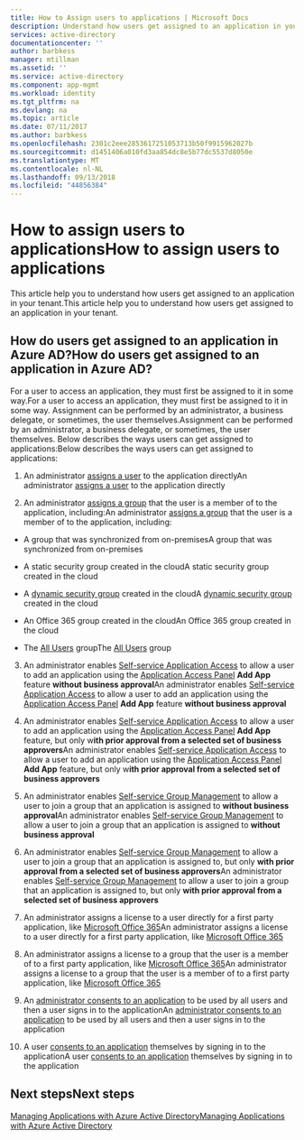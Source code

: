```yaml
---
title: How to Assign users to applications | Microsoft Docs
description: Understand how users get assigned to an application in your tenant
services: active-directory
documentationcenter: ''
author: barbkess
manager: mtillman
ms.assetid: ''
ms.service: active-directory
ms.component: app-mgmt
ms.workload: identity
ms.tgt_pltfrm: na
ms.devlang: na
ms.topic: article
ms.date: 07/11/2017
ms.author: barbkess
ms.openlocfilehash: 2301c2eee2853617251053713b50f9915962027b
ms.sourcegitcommit: d1451406a010fd3aa854dc8e5b77dc5537d8050e
ms.translationtype: MT
ms.contentlocale: nl-NL
ms.lasthandoff: 09/13/2018
ms.locfileid: "44856384"
---
```

# <a name="how-to-assign-users-to-applications"></a><span data-ttu-id="32f68-103">How to assign users to applications</span><span class="sxs-lookup"><span data-stu-id="32f68-103">How to assign users to applications</span></span>

<span data-ttu-id="32f68-104">This article help you to understand how users get assigned to an application in your tenant.</span><span class="sxs-lookup"><span data-stu-id="32f68-104">This article help you to understand how users get assigned to an application in your tenant.</span></span>

## <a name="how-do-users-get-assigned-to-an-application-in-azure-ad"></a><span data-ttu-id="32f68-105">How do users get assigned to an application in Azure AD?</span><span class="sxs-lookup"><span data-stu-id="32f68-105">How do users get assigned to an application in Azure AD?</span></span>

<span data-ttu-id="32f68-106">For a user to access an application, they must first be assigned to it in some way.</span><span class="sxs-lookup"><span data-stu-id="32f68-106">For a user to access an application, they must first be assigned to it in some way.</span></span> <span data-ttu-id="32f68-107">Assignment can be performed by an administrator, a business delegate, or sometimes, the user themselves.</span><span class="sxs-lookup"><span data-stu-id="32f68-107">Assignment can be performed by an administrator, a business delegate, or sometimes, the user themselves.</span></span> <span data-ttu-id="32f68-108">Below describes the ways users can get assigned to applications:</span><span class="sxs-lookup"><span data-stu-id="32f68-108">Below describes the ways users can get assigned to applications:</span></span>

1.  <span data-ttu-id="32f68-109">An administrator [assigns a user](https://docs.microsoft.com/azure/active-directory/active-directory-coreapps-assign-user-azure-portal) to the application directly</span><span class="sxs-lookup"><span data-stu-id="32f68-109">An administrator [assigns a user](https://docs.microsoft.com/azure/active-directory/active-directory-coreapps-assign-user-azure-portal) to the application directly</span></span>

2.  <span data-ttu-id="32f68-110">An administrator [assigns a group](https://docs.microsoft.com/azure/active-directory/active-directory-coreapps-assign-user-azure-portal) that the user is a member of to the application, including:</span><span class="sxs-lookup"><span data-stu-id="32f68-110">An administrator [assigns a group](https://docs.microsoft.com/azure/active-directory/active-directory-coreapps-assign-user-azure-portal) that the user is a member of to the application, including:</span></span>

  * <span data-ttu-id="32f68-111">A group that was synchronized from on-premises</span><span class="sxs-lookup"><span data-stu-id="32f68-111">A group that was synchronized from on-premises</span></span>

  * <span data-ttu-id="32f68-112">A static security group created in the cloud</span><span class="sxs-lookup"><span data-stu-id="32f68-112">A static security group created in the cloud</span></span>

  * <span data-ttu-id="32f68-113">A [dynamic security group](https://docs.microsoft.com/azure/active-directory/active-directory-groups-dynamic-membership-azure-portal) created in the cloud</span><span class="sxs-lookup"><span data-stu-id="32f68-113">A [dynamic security group](https://docs.microsoft.com/azure/active-directory/active-directory-groups-dynamic-membership-azure-portal) created in the cloud</span></span>

  * <span data-ttu-id="32f68-114">An Office 365 group created in the cloud</span><span class="sxs-lookup"><span data-stu-id="32f68-114">An Office 365 group created in the cloud</span></span>

  * <span data-ttu-id="32f68-115">The [All Users](https://docs.microsoft.com/azure/active-directory/active-directory-accessmanagement-dedicated-groups) group</span><span class="sxs-lookup"><span data-stu-id="32f68-115">The [All Users](https://docs.microsoft.com/azure/active-directory/active-directory-accessmanagement-dedicated-groups) group</span></span>

3.  <span data-ttu-id="32f68-116">An administrator enables [Self-service Application Access](https://docs.microsoft.com/azure/active-directory/active-directory-self-service-application-access) to allow a user to add an application using the [Application Access Panel](https://docs.microsoft.com/azure/active-directory/active-directory-saas-access-panel-introduction) **Add App** feature **without business approval**</span><span class="sxs-lookup"><span data-stu-id="32f68-116">An administrator enables [Self-service Application Access](https://docs.microsoft.com/azure/active-directory/active-directory-self-service-application-access) to allow a user to add an application using the [Application Access Panel](https://docs.microsoft.com/azure/active-directory/active-directory-saas-access-panel-introduction) **Add App** feature **without business approval**</span></span>

4.  <span data-ttu-id="32f68-117">An administrator enables [Self-service Application Access](https://docs.microsoft.com/azure/active-directory/active-directory-self-service-application-access) to allow a user to add an application using the [Application Access Panel](https://docs.microsoft.com/azure/active-directory/active-directory-saas-access-panel-introduction) **Add App** feature, but only w**ith prior approval from a selected set of business approvers**</span><span class="sxs-lookup"><span data-stu-id="32f68-117">An administrator enables [Self-service Application Access](https://docs.microsoft.com/azure/active-directory/active-directory-self-service-application-access) to allow a user to add an application using the [Application Access Panel](https://docs.microsoft.com/azure/active-directory/active-directory-saas-access-panel-introduction) **Add App** feature, but only w**ith prior approval from a selected set of business approvers**</span></span>

5.  <span data-ttu-id="32f68-118">An administrator enables [Self-service Group Management](https://docs.microsoft.com/azure/active-directory/active-directory-accessmanagement-self-service-group-management) to allow a user to join a group that an application is assigned to **without business approval**</span><span class="sxs-lookup"><span data-stu-id="32f68-118">An administrator enables [Self-service Group Management](https://docs.microsoft.com/azure/active-directory/active-directory-accessmanagement-self-service-group-management) to allow a user to join a group that an application is assigned to **without business approval**</span></span>

6.  <span data-ttu-id="32f68-119">An administrator enables [Self-service Group Management](https://docs.microsoft.com/azure/active-directory/active-directory-accessmanagement-self-service-group-management) to allow a user to join a group that an application is assigned to, but only **with prior approval from a selected set of business approvers**</span><span class="sxs-lookup"><span data-stu-id="32f68-119">An administrator enables [Self-service Group Management](https://docs.microsoft.com/azure/active-directory/active-directory-accessmanagement-self-service-group-management) to allow a user to join a group that an application is assigned to, but only **with prior approval from a selected set of business approvers**</span></span>

7.  <span data-ttu-id="32f68-120">An administrator assigns a license to a user directly for a first party application, like [Microsoft Office 365](http://products.office.com/)</span><span class="sxs-lookup"><span data-stu-id="32f68-120">An administrator assigns a license to a user directly for a first party application, like [Microsoft Office 365](http://products.office.com/)</span></span>

8.  <span data-ttu-id="32f68-121">An administrator assigns a license to a group that the user is a member of to a first party application, like [Microsoft Office 365](http://products.office.com/)</span><span class="sxs-lookup"><span data-stu-id="32f68-121">An administrator assigns a license to a group that the user is a member of to a first party application, like [Microsoft Office 365](http://products.office.com/)</span></span>

9.  <span data-ttu-id="32f68-122">An [administrator consents to an application](https://docs.microsoft.com/azure/active-directory/develop/active-directory-devhowto-multi-tenant-overview#understanding-user-and-admin-consent) to be used by all users and then a user signs in to the application</span><span class="sxs-lookup"><span data-stu-id="32f68-122">An [administrator consents to an application](https://docs.microsoft.com/azure/active-directory/develop/active-directory-devhowto-multi-tenant-overview#understanding-user-and-admin-consent) to be used by all users and then a user signs in to the application</span></span>

10. <span data-ttu-id="32f68-123">A user [consents to an application](https://docs.microsoft.com/azure/active-directory/develop/active-directory-devhowto-multi-tenant-overview#understanding-user-and-admin-consent) themselves by signing in to the application</span><span class="sxs-lookup"><span data-stu-id="32f68-123">A user [consents to an application](https://docs.microsoft.com/azure/active-directory/develop/active-directory-devhowto-multi-tenant-overview#understanding-user-and-admin-consent) themselves by signing in to the application</span></span>

## <a name="next-steps"></a><span data-ttu-id="32f68-124">Next steps</span><span class="sxs-lookup"><span data-stu-id="32f68-124">Next steps</span></span>
[<span data-ttu-id="32f68-125">Managing Applications with Azure Active Directory</span><span class="sxs-lookup"><span data-stu-id="32f68-125">Managing Applications with Azure Active Directory</span></span>](what-is-application-management.md)

